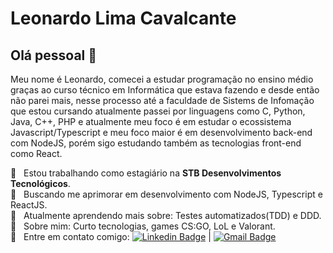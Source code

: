 <!-- ### Hi there 👋 -->

# Leonardo Lima Cavalcante

## Olá pessoal 👋
Meu nome é Leonardo, comecei a estudar programação no ensino médio graças ao curso técnico em Informática que estava fazendo e desde então não parei mais, nesse processo até a faculdade de Sistems de Infomação que estou cursando atualmente passei por linguagens como C, Python, Java, C++, PHP e atualmente meu foco é em estudar o ecossistema Javascript/Typescript e meu foco maior é em desenvolvimento back-end com NodeJS, porém sigo estudando também as tecnologias front-end como React.

 :rocket:  &nbsp; Estou trabalhando como estagiário na **STB Desenvolvimentos Tecnológicos**.
 <br/> :purple_heart: &nbsp; Buscando me aprimorar em desenvolvimento com NodeJS, Typescript e ReactJS.
 <br/> :book: &nbsp; Atualmente aprendendo mais sobre: Testes automatizados(TDD) e DDD.
 <br/> 💬  &nbsp; Sobre mim: Curto tecnologias, games CS:GO, LoL e Valorant.
 <br/> :email: &nbsp; Entre em contato comigo: [![Linkedin Badge](https://img.shields.io/badge/-Leonardo_Lima_Cavalcante-blue?style=flat-square&logo=Linkedin&logoColor=white&link=https://www.linkedin.com/in/leonardo-lima-cavalcante/)](https://www.linkedin.com/in/leonardo-lima-cavalcante/) 
| 
[![Gmail Badge](https://img.shields.io/badge/-leonardo123k@gmail.com-c14438?style=flat-square&logo=Gmail&logoColor=white&link=mailto:leonardo123k@gmail.com)](mailto:leonardo123k@gmail.com)
